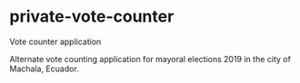# private-vote-counter
Vote counter application

Alternate vote counting application for mayoral elections 2019 in the city of Machala, Ecuador.
